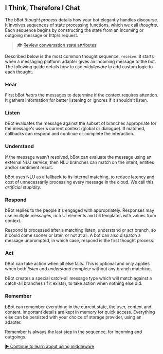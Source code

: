 ## I Think, Therefore I Chat

The bBot _thought process_ details how your bot elegantly handles discourse. It
involves sequences of state processing functions, which we call _thoughts_. Each
sequence begins by constructing the state from an incoming or outgoing message
or http/s request.

> 🎓 [Review conversation state attributes](/guides/conversation-state)

Described below is the most common thought sequence, `receive`. It starts when
a messaging platform adapter gives an incoming message to the bot. The following
guide details how to use _middleware_ to add custom logic to each thought.

### Hear

First bBot _hears_ the messages to determine if the context requires attention.
It gathers information for better listening or ignores if it shouldn't listen.

### Listen

bBot evaluates the message against the subset of branches appropriate for the
message's user's current context (global or dialogue). If matched, callbacks can
respond and continue or complete the interaction.

### Understand

If the message wasn't resolved, bBot can evaluate the message using an external
NLU service, then NLU branches can match on the intent, entities and/or
sentiment result.

bBot uses NLU as a fallback to its internal matching, to reduce latency and cost
of unnecessarily processing every message in the cloud. We call this
_artificial stupidity_.

### Respond

bBot replies to the people it's engaged with appropriately. Responses may use
multiple messages, rich UI elements and fill templates with values from context.

Respond is processed after a matching listen, understand or act branch, so it
could come sooner or later, or not at all. A bot can also dispatch a message
unprompted, in which case, respond is the first thought process.

### Act

bBot can take action when all else fails. This is optional and only applies
when both _listen_ and _understand_ complete without any branch matching.

bBot creates a special catch-all message type which will match against a
catch-all branches (if it exists), to take action when nothing else did.

### Remember

bBot can remember everything in the current state, the user, context and
content. Important details are kept in memory for quick access. Everything else
can be persisted with your choice of storage provider, using an adapter.

Remember is always the last step in the sequence, for incoming and outgoings.

<a class="btn btn-primary" href="/guides/middleware">
  ▶️ Continue to learn about using middleware
</a>
